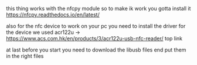 this thing works with the nfcpy module so to make ik work you gotta install it
    https://nfcpy.readthedocs.io/en/latest/
    
also for the nfc device to work on your pc you need to install the driver for the device
    we used acr122u -> https://www.acs.com.hk/en/products/3/acr122u-usb-nfc-reader/ top link

at last before you start you need to download the libusb files end put them in the right files
